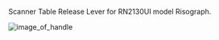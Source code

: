 Scanner Table Release Lever for RN2130UI model Risograph.

![image_of_handle](risograph_handle.png)

